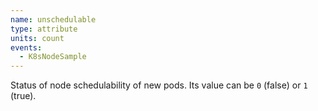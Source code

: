 ```yaml
---
name: unschedulable
type: attribute
units: count
events:
  - K8sNodeSample
---
```


Status of node schedulability of new pods. Its value can be `0` (false) or `1` (true).
